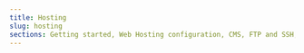 ```yaml
---
title: Hosting
slug: hosting
sections: Getting started, Web Hosting configuration, CMS, FTP and SSH, Databases, Private SQL, PHP, Website optimisation, Diagnostics, Automated tasks (CRON), Redirection and authentication
---
```


